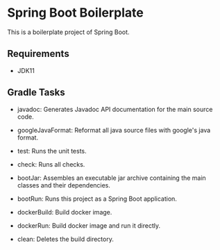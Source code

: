 # Spring Boot Boilerplate

This is a boilerplate project of Spring Boot.

## Requirements

* JDK11

## Gradle Tasks

* javadoc: Generates Javadoc API documentation for the main source code.

* googleJavaFormat: Reformat all java source files with google's java format.

* test: Runs the unit tests.
* check: Runs all checks.

* bootJar: Assembles an executable jar archive containing the main classes and their dependencies.
* bootRun: Runs this project as a Spring Boot application.

* dockerBuild: Build docker image.
* dockerRun: Build docker image and run it directly.

* clean: Deletes the build directory.
